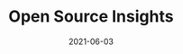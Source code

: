 ---
date: 2021-06-03
publisher: googleoss
tags:
  - service
  - open-source
  - dependencies
  - security
  - licensing
target_url: https://deps.dev/
title: Open Source Insights
---
